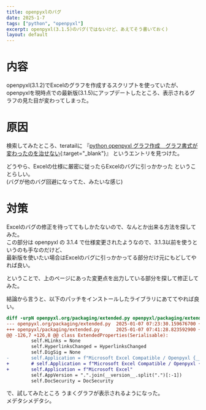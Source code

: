 ```yaml
---
title: openpyxlのバグ
date: 2025-1-7
tags: ["python", "openpyxl"]
excerpt: openpyxl(3.1.5)のバグ(ではないけど、あえてそう書いておく)
layout: default
---
```


# 内容
openpyxl(3.1.2)でExcelのグラフを作成するスクリプトを使っていたが、
openpyxlを現時点での最新版(3.1.5)にアップデートしたところ、表示されるグラフの見た目が変わってしまった。  

# 原因
検索してみたところ、teratailに
『[python openpyxl グラフ作成　グラフ書式が変わったのを治せない](https://teratail.com/questions/5q9cujzlc2307x){:target="_blank"}』
というエントリを見つけた。  

どうやら、Excelの仕様に厳密に従ったらExcelのバグに引っかかった ということらしい。  
(バグが他のバグ回避になってた、みたいな感じ)  

# 対策
Excelのバグの修正を待っててもしかたないので、なんとか出来る方法を探してみた。  
この部分は openpyxl の 3.1.4 で仕様変更されたようなので、3.1.3以前を使うというのも手なのだけど、  
最新版を使いたい場合はExcelのバグに引っかかってる部分だけ元にもどしてやれば良い。  

ということで、上のページにあった変更点を出力している部分を探して修正してみた。  

結論から言うと、以下のパッチをインストールしたライブラリにあててやれば良い。  
```patch
diff -urpN openpyxl.org/packaging/extended.py openpyxl/packaging/extended.py
--- openpyxl.org/packaging/extended.py  2025-01-07 07:23:30.159676700 +0900
+++ openpyxl/packaging/extended.py      2025-01-07 07:41:28.823592900 +0900
@@ -126,7 +126,8 @@ class ExtendedProperties(Serialisable):
         self.HLinks = None
         self.HyperlinksChanged = HyperlinksChanged
         self.DigSig = None
-        self.Application = f"Microsoft Excel Compatible / Openpyxl {__version__}"
+        # self.Application = f"Microsoft Excel Compatible / Openpyxl {__version__}"
+        self.Application = f"Microsoft Excel"
         self.AppVersion = ".".join(__version__.split(".")[:-1])
         self.DocSecurity = DocSecurity
```

で、試してみたところ うまくグラフが表示されるようになった。  
メデタシメデタシ。  


